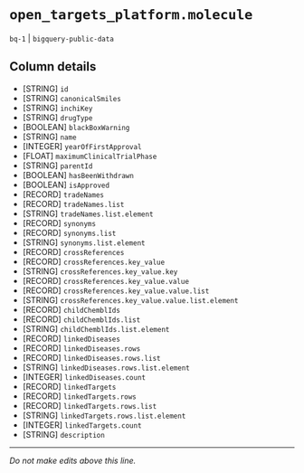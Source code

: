 # `open_targets_platform.molecule`
`bq-1` | `bigquery-public-data`

## Column details
* [STRING]    `id`
* [STRING]    `canonicalSmiles`
* [STRING]    `inchiKey`
* [STRING]    `drugType`
* [BOOLEAN]   `blackBoxWarning`
* [STRING]    `name`
* [INTEGER]   `yearOfFirstApproval`
* [FLOAT]     `maximumClinicalTrialPhase`
* [STRING]    `parentId`
* [BOOLEAN]   `hasBeenWithdrawn`
* [BOOLEAN]   `isApproved`
* [RECORD]    `tradeNames`
* [RECORD]    `tradeNames.list`
* [STRING]    `tradeNames.list.element`
* [RECORD]    `synonyms`
* [RECORD]    `synonyms.list`
* [STRING]    `synonyms.list.element`
* [RECORD]    `crossReferences`
* [RECORD]    `crossReferences.key_value`
* [STRING]    `crossReferences.key_value.key`
* [RECORD]    `crossReferences.key_value.value`
* [RECORD]    `crossReferences.key_value.value.list`
* [STRING]    `crossReferences.key_value.value.list.element`
* [RECORD]    `childChemblIds`
* [RECORD]    `childChemblIds.list`
* [STRING]    `childChemblIds.list.element`
* [RECORD]    `linkedDiseases`
* [RECORD]    `linkedDiseases.rows`
* [RECORD]    `linkedDiseases.rows.list`
* [STRING]    `linkedDiseases.rows.list.element`
* [INTEGER]   `linkedDiseases.count`
* [RECORD]    `linkedTargets`
* [RECORD]    `linkedTargets.rows`
* [RECORD]    `linkedTargets.rows.list`
* [STRING]    `linkedTargets.rows.list.element`
* [INTEGER]   `linkedTargets.count`
* [STRING]    `description`

-------------------------------------------------------------------------------
*Do not make edits above this line.*
